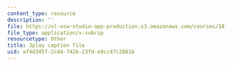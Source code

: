 ```yaml
---
content_type: resource
description: ''
file: https://ol-ocw-studio-app-production.s3.amazonaws.com/courses/18-01sc-single-variable-calculus-fall-2010/af4d345f2cd4742b23fde9cc47c2881b_wOHrNt9ScYs.srt
file_type: application/x-subrip
resourcetype: Other
title: 3play caption file
uid: af4d345f-2cd4-742b-23fd-e9cc47c2881b
---
```


